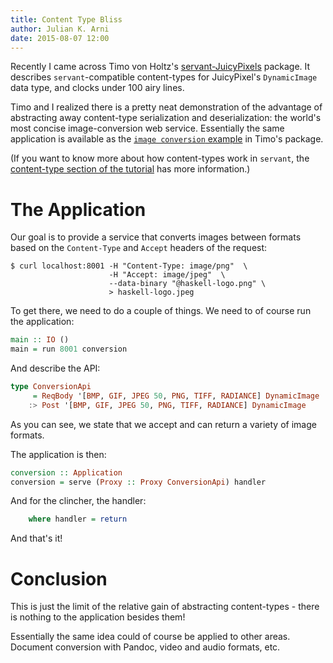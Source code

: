 ```yaml
---
title: Content Type Bliss
author: Julian K. Arni
date: 2015-08-07 12:00
---
```


Recently I came across Timo von Holtz's
[servant-JuicyPixels](https://hackage.haskell.org/package/servant-JuicyPixels)
package. It describes `servant`-compatible content-types for JuicyPixel's
`DynamicImage` data type, and clocks under 100 airy lines.

Timo and I realized there is a pretty neat demonstration of the advantage of
abstracting away content-type serialization and deserialization: the world's
most concise image-conversion web service. Essentially the same application is
available as the [`image conversion` example](https://github.com/tvh/servant-JuicyPixels/blob/master/examples/image-conversion.hs) in
Timo's package.

(If you want to know more about how content-types work in `servant`, the
 [content-type section of the tutorial](http://haskell-servant.github.io/tutorial/server.html#using-content-types-with-your-data-types)
 has more information.)

# The Application

Our goal is to provide a service that converts images between formats based on
the `Content-Type` and `Accept` headers of the request:

```shell
$ curl localhost:8001 -H "Content-Type: image/png"  \
                      -H "Accept: image/jpeg"  \
                      --data-binary "@haskell-logo.png" \
                      > haskell-logo.jpeg
```

To get there, we need to do a couple of things. We need to of course run the
application:

```haskell
main :: IO ()
main = run 8001 conversion
```

And describe the API:

```haskell
type ConversionApi
     = ReqBody '[BMP, GIF, JPEG 50, PNG, TIFF, RADIANCE] DynamicImage
    :> Post '[BMP, GIF, JPEG 50, PNG, TIFF, RADIANCE] DynamicImage
```

As you can see, we state that we accept and can return a variety of image
formats.

The application is then:

```haskell
conversion :: Application
conversion = serve (Proxy :: Proxy ConversionApi) handler
```

And for the clincher, the handler:

```haskell
    where handler = return
```
And that's it!

# Conclusion

This is just the limit of the relative gain of abstracting
content-types - there is nothing to the application besides them!

Essentially the same idea could of course be applied to other areas. Document
conversion with Pandoc, video and audio formats, etc.

